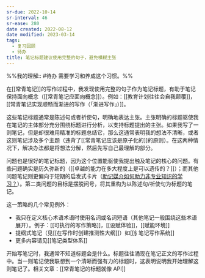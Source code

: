 ```yaml
---
sr-due: 2022-10-14
sr-interval: 46
sr-ease: 280
date created: 2022-08-12
date modified: 2023-03-14
tags:
  - 复习回顾
  - 待办
title: 笔记标题建议使用完整的句子，避免模糊主张
---
```


%%我的理解:: #待办 需要学习和养成这个习惯。%%

在[[常青笔记]]的写作过程中，我发现使用完整的句子作为笔记标题，有助于笔记保持面向概念（[[常青笔记应面向概念]]）。例如：[[教育计划往往会自我颠覆]]，[[常青笔记实现顺畅而渐进的写作（「渐进写作」）]]。

这些笔记标题通常是陈述句或者祈使句，明确地表达主张。主张明确的标题驱使我在笔记的主体部分充分围绕标题进行分析，以支持标题提出的主张。如果我写了一则笔记，但是却很难用精准的标题总结它，那么这通常表明我的想法不清晰，或者这则笔记涉及多个主题（违背了[[常青笔记应该是原子化的]]的原则）。在这两种情况下，解决办法都是将想法分解，然后先写自己最理解的部分。

问题也是很好的笔记标题，因为这个位置能驱使我提出触及笔记的核心的问题。有些问题确实是历久弥新的（[[卓越的能力在多大程度上是可以遗传的？]]）；而其他问题笔记则更偏向于短期的启发式卡片（[助记媒介如何助力非专业知识的学习？](https://notes.andymatuschak.org/z57S2Fte6gAnnM1gCS2nHpH7NYAiXD8KeDfvZ)）。第二类问题的目标是摆脱问号，将其重构为以陈述句/祈使句为标题的笔记。

这一策略的几个常见例外：

- 我只在定义核心术语术语时使用名词或名词短语（其他笔记一般围绕这些术语展开）。例子：[[可执行的写作策略]]，[[设赋体验]]，[[赋能环境]]
- 提纲式笔记（见[[在写作时创建推测性大纲]]）如[[§ 笔记写作系统]]
- 更多内容请见[[笔记类型体系]]

开始写笔记时，我通常不知道标题会是什么。标题往往涌现在笔记正文的写作过程中。当一则笔记使我联想到一个清晰而强有力的标题时，这表明说明我开始理解这则笔记了。相关文章：[[常青笔记的标题就像 API]]
